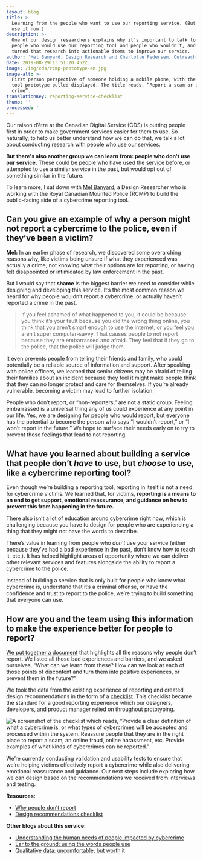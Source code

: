 ```yaml
---
layout: blog
title: >-
  Learning from the people who want to use our reporting service. (But might not
  use it now.)
description: >-
  One of our design researchers explains why it’s important to talk to both
  people who would use our reporting tool and people who wouldn’t, and how we’ve
  turned that research into actionable items to improve our service.
author: 'Mel Banyard, Design Research and Charlotte Pedersen, Outreach'
date: 2019-08-29T13:51:20.452Z
image: /img/cds/rcmp-prototype-en.jpg
image-alt: >-
  First person perspective of someone holding a mobile phone, with the reporting
  tool prototype pulled displayed. The title reads, “Report a scam or an online
  crime”.
translationKey: reporting-service-checklist
thumb: ''
processed: ''
---
```

Our raison d’être at the Canadian Digital Service (CDS) is putting people first in order to make government services easier for them to use. So naturally, to help us better understand how we can do that, we talk a lot about conducting research with people who use our services. 

**But there's also another group we can learn from: people who don't use our service.** These could be people who have used the service before, or attempted to use a similar service in the past, but would opt out of something similar in the future. 

To learn more, I sat down with [Mel Banyard](https://twitter.com/melbanyard), a Design Researcher who is working with the Royal Canadian Mounted Police (RCMP) to build the public-facing side of a cybercrime reporting tool. 

## Can you give an example of why a person might not report a cybercrime to the police, even if they’ve been a victim?

**Mel:** In an earlier phase of research, we discovered some overarching reasons why, like victims being unsure if what they experienced was actually a crime, not knowing what their options are for reporting, or having felt disappointed or intimidated by law enforcement in the past.

But I would say that **shame** is the biggest barrier we need to consider while designing and developing this service. It’s the most common reason we heard for why people wouldn’t report a cybercrime, or actually haven’t reported a crime in the past. 

> If you feel ashamed of what happened to you, it could be because you think it’s your fault because you did the wrong thing online, you think that you aren’t smart enough to use the internet, or you feel you aren’t super computer-savvy. That causes people to not report because they are embarrassed and afraid. They feel that if they go to the police, that the police will judge them. 

It even prevents people from telling their friends and family, who could potentially be a reliable source of information and support. After speaking with police officers, we learned that senior citizens may be afraid of telling their families about an incident because they feel it might make people think that they can no longer protect and care for themselves. If you’re already vulnerable, becoming a victim may lead to further isolation. 

People who don’t report, or “non-reporters,” are not a static group. Feeling embarrassed is a universal thing any of us could experience at any point in our life. Yes, we are designing for people who would report, but everyone has the potential to become the person who says “I wouldn’t report,” or “I won’t report in the future.” We hope to surface their needs early on to try to prevent those feelings that lead to not reporting.

## What have you learned about building a service that people don’t _have_ to use, but _choose_ to use, like a cybercrime reporting tool?

Even though we’re building a reporting tool, reporting in itself is not a need for cybercrime victims. We learned that, for victims, **reporting is a means to an end to get support, emotional reassurance, and guidance on how to prevent this from happening in the future.**

There also isn’t a lot of education around cybercrime right now, which is challenging because you have to design for people who are experiencing a thing that they might not have the words to describe. 

There’s value in learning from people who _don’t_ use your service (either because they’ve had a bad experience in the past, don’t know how to reach it, etc.). It has helped highlight areas of opportunity where we can deliver other relevant services and features alongside the ability to report a cybercrime to the police. 

Instead of building a service that is only built for people who know what cybercrime is, understand that it’s a criminal offense, or have the confidence and trust to report to the police, we’re trying to build something that everyone can use. 

## How are you and the team using this information to make the experience better for people to report?

[We put together a document](https://digital.canada.ca/files/rcmp-barriers-to-reporting-en.docx) that highlights all the reasons why people don’t report. We listed all those bad experiences and barriers, and we asked ourselves, “What can we learn from these? How can we look at each of those points of discontent and turn them into positive experiences, or prevent them in the future?”

We took the data from the existing experience of reporting and created design recommendations in the form of a [checklist](https://digital.canada.ca/files/rcmp-design-recommendations-en.docx). This checklist became the standard for a good reporting experience which our designers, developers, and product manager relied on throughout prototyping. 

![A screenshot of the checklist which reads, “Provide a clear definition of what a cybercrime is, or what types of cybercrimes will be accepted and processed within the system. Reassure people that they are in the right place to report a scam, an online fraud, online harassment, etc. Provide examples of what kinds of cybercrimes can be reported.”](/img/cds/checklist-screenshot-en.jpg)

We’re currently conducting validation and usability tests to ensure that we’re helping victims effectively report a cybercrime while also delivering emotional reassurance and guidance. Our next steps include exploring how we can design based on the recommendations we received from interviews and testing.  

**Resources:**

* [Why people don’t report](https://digital.canada.ca/files/rcmp-barriers-to-reporting-en.docx)
* [Design recommendations checklist](https://digital.canada.ca/files/rcmp-design-recommendations-en.docx)

**Other blogs about this service:**

* [Understanding the human needs of people impacted by cybercrime](https://digital.canada.ca/2019/05/06/understanding-the-human-needs-of-people-impacted-by-cybercrime/)
* [Ear to the ground: using the words people use](https://digital.canada.ca/2019/06/06/ear-to-the-ground-using-the-words-people-use/)
* [Qualitative data: uncomfortable, but worth it](https://digital.canada.ca/2019/07/11/qualitative-data-uncomfortable-but-worth-it/)
